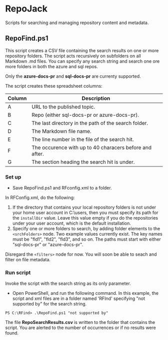 # RepoJack

Scripts for searching and managing repository content and metadata.

## RepoFind.ps1

This script creates a CSV file containing the search results on one or more repository folders. The script acts recursively on subfolders on all Markdown .md files. You can specify any search string and search one ore more folders in both the azure and sql repos. 

Only the **azure-docs-pr** and **sql-docs-pr** are currenty supported.

The script creates these spreadsheet columns:

|Column|Description|
|---|---|
|A|URL to the published topic.|
|B|Repo (either sql-docs-pr or azure-docs-pr).|
|C|The last directory in the path of the search folder.|
|D|The Markdown file name.|
|E|The line number in the file of the search hit.|
|F|The occurence with up to 40 characers before and after.|
|G|The section heading the search hit is under.|

### Set up

- Save RepoFind.ps1 and RFconfig.xml to a folder.

In RFConfig.xml, do the following:

1. If the directory that contains your local repository folders is not under your home user account in C:\users, then you must specify its path for the `installDir` value. Leave this value empty if you do the repositories under your user account, which is the default installation.
1. Specify one or more folders to search, by adding folder elements to the `<srchFolders>` node. Two example values currently exist. The key names must be "fld1", "fld2", "fld3", and so on. The paths must start with either "sql-docs-pr" or "azure-docs-pr".

Disregard the `<filters>` node for now. You will soon be able to seach and filter on file metadata.

### Run script

Invoke the script with the search string as its only parameter.

- Open PowerShell, and run the following command. In this example, the script and xml files are in a folder named 'RFInd' specifying "not supported by" for the search string.

```
PS C:\RFind> .\RepoFind.ps1 "not supported by"
```

The file **RepoSearchResults.csv** is written to the folder that contains the script. You are alerted to the number of occurrences or if no results were found.


